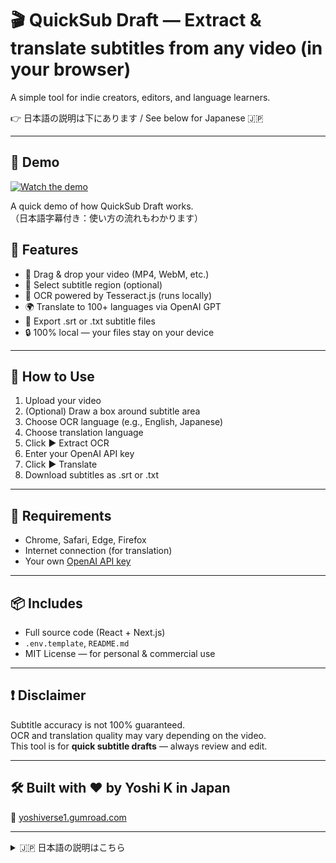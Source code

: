 # 🎬 QuickSub Draft — Extract & translate subtitles from any video (in your browser)

A simple tool for indie creators, editors, and language learners.

👉 日本語の説明は下にあります / See below for Japanese 🇯🇵

---

## 🎥 Demo

[![Watch the demo](https://img.youtube.com/vi/0aX989tWoYQ/hqdefault.jpg)](https://youtu.be/0aX989tWoYQ)

A quick demo of how QuickSub Draft works.  
（日本語字幕付き：使い方の流れもわかります）


## 🌟 Features

- 🎥 Drag & drop your video (MP4, WebM, etc.)
- 🔲 Select subtitle region (optional)
- 🧠 OCR powered by Tesseract.js (runs locally)
- 🌍 Translate to 100+ languages via OpenAI GPT
- 💾 Export .srt or .txt subtitle files
- 🔒 100% local — your files stay on your device

---

## 🚀 How to Use

1. Upload your video  
2. (Optional) Draw a box around subtitle area  
3. Choose OCR language (e.g., English, Japanese)  
4. Choose translation language  
5. Click ▶ Extract OCR  
6. Enter your OpenAI API key  
7. Click ▶ Translate  
8. Download subtitles as .srt or .txt  

---

## 🧰 Requirements

- Chrome, Safari, Edge, Firefox  
- Internet connection (for translation)  
- Your own [OpenAI API key](https://platform.openai.com/account/api-keys)  

---

## 📦 Includes

- Full source code (React + Next.js)  
- `.env.template`, `README.md`  
- MIT License — for personal & commercial use  

---

## ❗ Disclaimer

Subtitle accuracy is not 100% guaranteed.  
OCR and translation quality may vary depending on the video.  
This tool is for **quick subtitle drafts** — always review and edit.

---

## 🛠 Built with ❤️ by Yoshi K in Japan  
🔗 [yoshiverse1.gumroad.com](https://yoshiverse1.gumroad.com)

---

<details>
<summary>🇯🇵 日本語の説明はこちら</summary>

<br>

🎬 **QuickSub Draft — 動画の字幕をブラウザで抽出＆翻訳**

クリエイター・編集者・語学学習者のためのシンプルなツールです。

---

### 🌟 特徴

- 🎥 動画をドラッグ＆ドロップ（MP4, WebM対応）  
- 🔲 字幕エリアを手動で選択（任意）  
- 🧠 Tesseract.jsでローカルOCR処理  
- 🌍 GPTで100言語以上に翻訳  
- 💾 SRT / TXTファイルで字幕書き出し  
- 🔒 完全ローカル処理（ファイルは端末内のみ）  

---

### 🚀 使い方

1. 動画をアップロード  
2. （任意）字幕エリアを囲む  
3. OCR言語を選択（例：日本語、英語）  
4. 翻訳言語を選ぶ  
5. ▶ 抽出ボタンでOCR開始  
6. OpenAI APIキーを入力  
7. ▶ 翻訳ボタンで翻訳開始  
8. 字幕ファイル（.srt または .txt）を保存  

---

### 🧰 必要なもの

- Chrome, Safari, Edge, Firefox  
- インターネット接続（翻訳時）  
- [OpenAI APIキー](https://platform.openai.com/account/api-keys)  

---

### 📦 同梱内容

- フルソースコード（React + Next.js）  
- `.env.template`, `README.md`  
- MITライセンス（個人・商用利用OK）  

---

### ❗ 免責事項

抽出や翻訳の精度は100%ではありません。  
本ツールは **素早くドラフト字幕を作るための支援ツール** です。  
最終的な字幕は必ず確認・編集をお願いします。

---

### 🛠 開発者

日本在住のYoshi Kが開発しました。  
🔗 [yoshiverse1.gumroad.com](https://yoshiverse1.gumroad.com)

</details>
